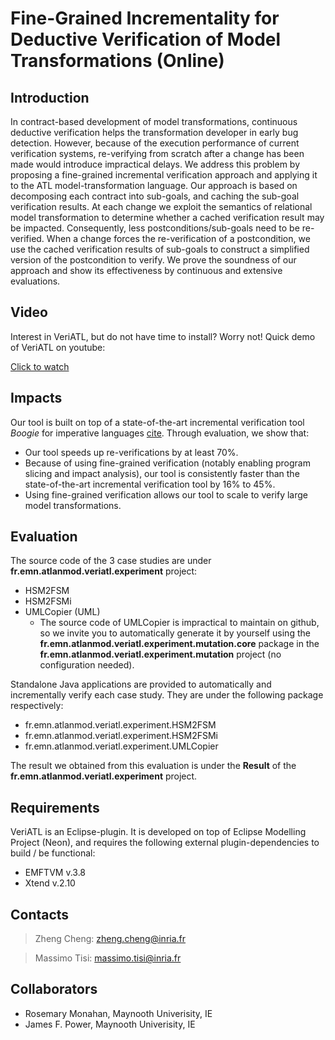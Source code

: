 Fine-Grained Incrementality for Deductive Verification of Model Transformations (Online)
=======

Introduction
------
In contract-based development of model transformations, continuous deductive verification helps the transformation developer in early bug detection. However, because of the execution performance of current verification systems, re-verifying from scratch after a change has been made would introduce impractical delays. We address this problem by proposing a fine-grained incremental verification approach and applying it to the ATL model-transformation language. Our approach is based on decomposing each contract into sub-goals, and caching the sub-goal verification results. At each change we exploit the semantics of relational model transformation to determine whether a cached verification result may be impacted. Consequently, less postconditions/sub-goals need to be re-verified. When a change forces the re-verification of a postcondition, we use the cached verification results of sub-goals to construct a simplified version of the postcondition to verify. We prove the soundness of our approach and show its effectiveness by continuous and extensive evaluations.


Video
------
Interest in VeriATL, but do not have time to install? Worry not! Quick demo of VeriATL on youtube: 

[Click to watch](https://youtu.be/zFqbcK4jd9I)

Impacts
------
Our tool is built on top of a state-of-the-art incremental verification tool *Boogie* for imperative languages [cite](https://www.microsoft.com/en-us/research/wp-content/uploads/2016/12/krml245.pdf). Through evaluation, we show that:

* Our tool speeds up re-verifications by at least 70\%. 
* Because of using fine-grained verification (notably enabling program slicing and impact analysis), our tool is consistently faster than the state-of-the-art incremental verification tool by 16\% to 45\%.
* Using fine-grained verification allows our tool to scale to verify large model transformations.


Evaluation
------
The source code of the 3 case studies are under **fr.emn.atlanmod.veriatl.experiment** project:
* HSM2FSM
* HSM2FSMi
* UMLCopier (UML)
   * The source code of UMLCopier is impractical to maintain on github, so we invite you to automatically generate it by yourself using the **fr.emn.atlanmod.veriatl.experiment.mutation.core** package in the **fr.emn.atlanmod.veriatl.experiment.mutation** project (no configuration needed). 

Standalone Java applications are provided to automatically and incrementally verify each case study. They are under the following package respectively:
* fr.emn.atlanmod.veriatl.experiment.HSM2FSM
* fr.emn.atlanmod.veriatl.experiment.HSM2FSMi
* fr.emn.atlanmod.veriatl.experiment.UMLCopier

The result we obtained from this evaluation is under the **Result** of the **fr.emn.atlanmod.veriatl.experiment** project.


Requirements
------
VeriATL is an Eclipse-plugin. It is developed on top of Eclipse Modelling Project (Neon), and requires the following external plugin-dependencies to build / be functional:
* EMFTVM v.3.8
* Xtend v.2.10


Contacts
------
> Zheng Cheng: zheng.cheng@inria.fr

> Massimo Tisi: massimo.tisi@inria.fr

Collaborators
------
* Rosemary Monahan, Maynooth Univerisity, IE
* James F. Power, Maynooth Univerisity, IE